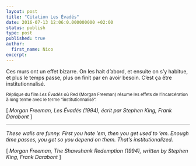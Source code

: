 ```yaml
---
layout: post
title: "Citation Les Évadés"
date: 2016-07-13 12:06:0.000000000 +02:00
status: publish
type: post
published: true
author:
  first_name: Nico
excerpt:
---
```


Ces murs ont un effet bizarre. On les hait d’abord, et ensuite on s’y habitue, et plus le temps passe, plus on finit par en avoir besoin. C’est ça être institutionnalisé.

<small>Réplique du film *Les Évadés* où Red (Morgan Freeman) résume les effets de l’incarcération à long terme avec le terme “institutionnalisé”.</small>

[ *Morgan Freeman, Les Évadés (1994), écrit par Stephen King, Frank Darabont* ]

---

*These walls are funny. First you hate ’em, then you get used to ’em. Enough time passes, you get so you depend on them. That’s institutionalized.*

[ *Morgan Freeman, The Shawshank Redemption (1994), written by Stephen King, Frank Darabont* ]

